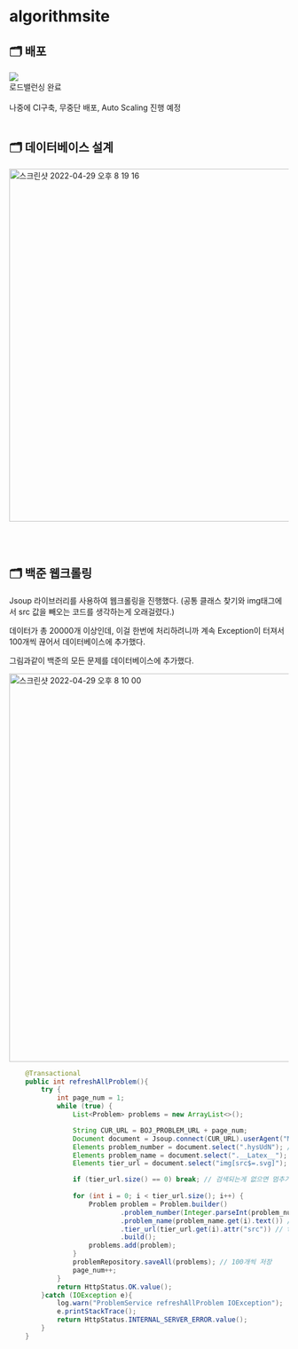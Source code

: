 # algorithmsite

## 🗂 배포
![](https://velog.velcdn.com/images/sgh9702/post/cde904b5-6a44-47fd-b892-fa3c08c902d1/image.png) <br>
로드밸런싱 완료<br><br>
나중에 CI구축, 무중단 배포, Auto Scaling 진행 예정
<br/><br/>


## 🗂 데이터베이스 설계

<img width="636" alt="스크린샷 2022-04-29 오후 8 19 16" src="https://user-images.githubusercontent.com/79779676/165934708-77984fa3-703e-4919-9585-56bdec9cb90b.png">

<br/><br/>

## 🗂 백준 웹크롤링

Jsoup 라이브러리를 사용하여 웹크롤링을 진행했다. (공통 클래스 찾기와 img태그에서 src 값을 빼오는 코드를 생각하는게 오래걸렸다.)

데이터가 총 20000개 이상인데, 이걸 한번에 처리하려니까 계속 Exception이 터져서 100개씩 끊어서 데이터베이스에 추가했다.

그림과같이 백준의 모든 문제를 데이터베이스에 추가했다.

<img width="700" alt="스크린샷 2022-04-29 오후 8 10 00" src="https://user-images.githubusercontent.com/79779676/165934037-5943a921-eb86-4f15-9be8-f45aea51ed21.png">

```java
    @Transactional
    public int refreshAllProblem(){
        try {
            int page_num = 1;
            while (true) {
                List<Problem> problems = new ArrayList<>();

                String CUR_URL = BOJ_PROBLEM_URL + page_num;
                Document document = Jsoup.connect(CUR_URL).userAgent("Mozilla").get();
                Elements problem_number = document.select(".hysUdN"); // 클래스를 이용해서 문제 번호 검색
                Elements problem_name = document.select(".__Latex__"); // 클래스를 이용해서 문제 이름 검색
                Elements tier_url = document.select("img[src$=.svg]"); // img태그의 src가 끝이 .svg끝나는 태그 검색

                if (tier_url.size() == 0) break; // 검색되는게 없으면 멈추기
                
                for (int i = 0; i < tier_url.size(); i++) {
                    Problem problem = Problem.builder()
                            .problem_number(Integer.parseInt(problem_number.get(i).text())) // 불필요한 태그를 제거하고 텍스트부분만 추출
                            .problem_name(problem_name.get(i).text()) // 불필요한 태그를 제거하고 텍스트부분만 추출
                            .tier_url(tier_url.get(i).attr("src")) // tier_url 객체의 src 옵션 정보를 가져옴.
                            .build();
                    problems.add(problem);
                }
                problemRepository.saveAll(problems); // 100개씩 저장
                page_num++;
            }
            return HttpStatus.OK.value();
        }catch (IOException e){
            log.warn("ProblemService refreshAllProblem IOException");
            e.printStackTrace();
            return HttpStatus.INTERNAL_SERVER_ERROR.value();
        }
    }
```

